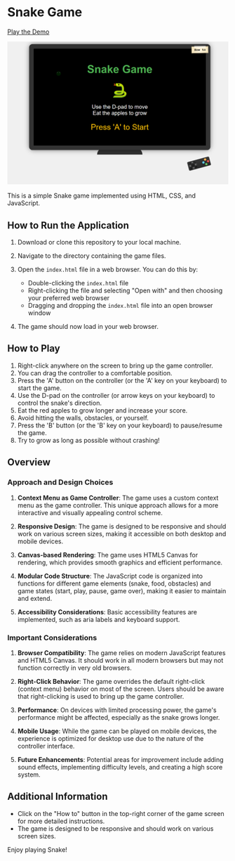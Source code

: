 # Snake Game

[Play the Demo](https://context-menu-olive.vercel.app/)

![Snake Game Screenshot](screenshot.PNG)

This is a simple Snake game implemented using HTML, CSS, and JavaScript.

## How to Run the Application

1. Download or clone this repository to your local machine.

2. Navigate to the directory containing the game files.

3. Open the `index.html` file in a web browser. You can do this by:
   - Double-clicking the `index.html` file
   - Right-clicking the file and selecting "Open with" and then choosing your preferred web browser
   - Dragging and dropping the `index.html` file into an open browser window

4. The game should now load in your web browser.

## How to Play

1. Right-click anywhere on the screen to bring up the game controller.
2. You can drag the controller to a comfortable position.
3. Press the 'A' button on the controller (or the 'A' key on your keyboard) to start the game.
4. Use the D-pad on the controller (or arrow keys on your keyboard) to control the snake's direction.
5. Eat the red apples to grow longer and increase your score.
6. Avoid hitting the walls, obstacles, or yourself.
7. Press the 'B' button (or the 'B' key on your keyboard) to pause/resume the game.
8. Try to grow as long as possible without crashing!

## Overview

### Approach and Design Choices

1. **Context Menu as Game Controller**: The game uses a custom context menu as the game controller. This unique approach allows for a more interactive and visually appealing control scheme.

2. **Responsive Design**: The game is designed to be responsive and should work on various screen sizes, making it accessible on both desktop and mobile devices.

3. **Canvas-based Rendering**: The game uses HTML5 Canvas for rendering, which provides smooth graphics and efficient performance.

4. **Modular Code Structure**: The JavaScript code is organized into functions for different game elements (snake, food, obstacles) and game states (start, play, pause, game over), making it easier to maintain and extend.

5. **Accessibility Considerations**: Basic accessibility features are implemented, such as aria labels and keyboard support.

### Important Considerations

1. **Browser Compatibility**: The game relies on modern JavaScript features and HTML5 Canvas. It should work in all modern browsers but may not function correctly in very old browsers.

2. **Right-Click Behavior**: The game overrides the default right-click (context menu) behavior on most of the screen. Users should be aware that right-clicking is used to bring up the game controller.

3. **Performance**: On devices with limited processing power, the game's performance might be affected, especially as the snake grows longer.

4. **Mobile Usage**: While the game can be played on mobile devices, the experience is optimized for desktop use due to the nature of the controller interface.

5. **Future Enhancements**: Potential areas for improvement include adding sound effects, implementing difficulty levels, and creating a high score system.

## Additional Information

- Click on the "How to" button in the top-right corner of the game screen for more detailed instructions.
- The game is designed to be responsive and should work on various screen sizes.

Enjoy playing Snake!
